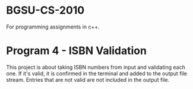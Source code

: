 # BGSU-CS-2010
For programming assignments in c++.

# Program 4 - ISBN Validation
This project is about taking ISBN numbers from input and validating each one. If it's valid, it is confirmed in the terminal and added to the output file stream. Entries that are not valid are not included in the output file.
